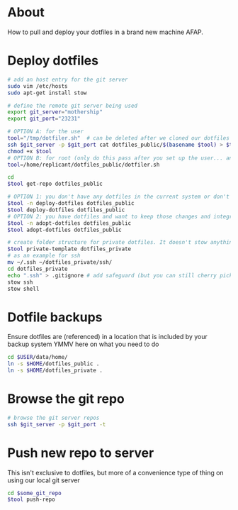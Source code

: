# About

How to pull and deploy your dotfiles in a brand new machine AFAP.

# Deploy dotfiles

```bash
# add an host entry for the git server
sudo vim /etc/hosts
sudo apt-get install stow

# define the remote git server being used
export git_server="mothership"
export git_port="23231"

# OPTION A: for the user
tool="/tmp/dotfiler.sh"  # can be deleted after we cloned our dotfiles
ssh $git_server -p $git_port cat dotfiles_public/$(basename $tool) > $tool
chmod +x $tool
# OPTION B: for root (only do this pass after you set up the user... and assuming that user isn't compromised!)
tool=/home/replicant/dotfiles_public/dotfiler.sh

cd
$tool get-repo dotfiles_public

# OPTION 1: you don't have any dotfiles in the current system or don't mind overwriting them
$tool -n deploy-dotfiles dotfiles_public
$tool deploy-dotfiles dotfiles_public
# OPTION 2: you have dotfiles and want to keep those changes and integrate them with the dotfiles repo
$tool -n adopt-dotfiles dotfiles_public
$tool adopt-dotfiles dotfiles_public

# create folder structure for private dotfiles. It doesn't stow anything automatically, you have to do it manually
$tool private-template dotfiles_private
# as an example for ssh
mv ~/.ssh ~/dotfiles_private/ssh/
cd dotfiles_private
echo ".ssh" > .gitignore # add safeguard (but you can still cherry pick files to git add)
stow ssh
stow shell
```

# Dotfile backups
Ensure dotfiles are (referenced) in a location that is included by your backup system
YMMV here on what you need to do
```bash
cd $USER/data/home/
ln -s $HOME/dotfiles_public .
ln -s $HOME/dotfiles_private .
```


# Browse the git repo

```bash
# browse the git server repos
ssh $git_server -p $git_port -t
```


# Push new repo to server
This isn't exclusive to dotfiles, but more of a convenience type of thing on using our local git server
```bash
cd $some_git_repo
$tool push-repo
```

